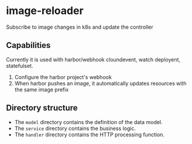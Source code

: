 # image-reloader
Subscribe to image changes in k8s and update the controller

## Capabilities
Currently it is used with harbor/webhook cloundevent, watch deployent, statefulset. 

1. Configure the harbor project's webhook
2. When harbor pushes an image, it automatically updates resources with the same image prefix

## Directory structure
- The `model` directory contains the definition of the data model.
- The `service` directory contains the business logic.
- The `handler` directory contains the HTTP processing function.
